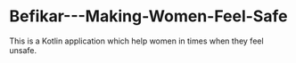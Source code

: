 # Befikar---Making-Women-Feel-Safe
This is a Kotlin application which help women in times when they feel unsafe. 
